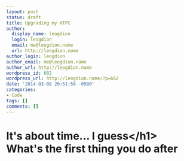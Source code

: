 ```yaml
---
layout: post
status: draft
title: Upgrading my HTPC
author:
  display_name: leogdion
  login: leogdion
  email: me@leogdion.name
  url: http://leogdion.name
author_login: leogdion
author_email: me@leogdion.name
author_url: http://leogdion.name
wordpress_id: 662
wordpress_url: http://leogdion.name/?p=662
date: '2014-03-08 20:51:58 -0500'
categories:
- Code
tags: []
comments: []
---
```

<h1>It's about time... I guess<&#47;h1><br />
What's the first thing you do after</p>
